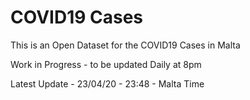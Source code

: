 # COVID19 Cases
This is an Open Dataset for the COVID19 Cases in Malta

Work in Progress - to be updated Daily at 8pm

Latest Update - 23/04/20 - 23:48 - Malta Time
